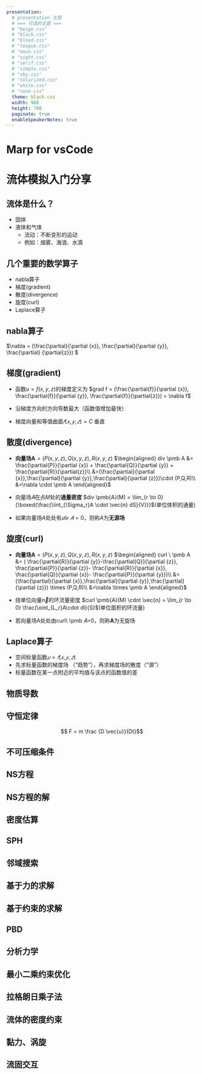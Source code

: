 ```yaml
---
presentation:
  # presentation 主题
  # === 可选的主题 ===
  # "beige.css"
  # "black.css"
  # "blood.css"
  # "league.css"
  # "moon.css"
  # "night.css"
  # "serif.css"
  # "simple.css"
  # "sky.css"
  # "solarized.css"
  # "white.css"
  # "none.css"
  theme: black.css
  width: 960
  height: 700
  paginate: true
  enableSpeakerNotes: true
---
```

# Marp for vsCode


<style type="text/css">
  .reveal .slides {
      margin: auto 20px;
      text-align: initial;
  }
  section.slide{
    height: 100%;
    overflow-y: auto !important
  }
</style>

<!-- slide -->
# 流体模拟入门分享

<!-- slide -->
## 流体是什么？
- 固体
- 液体和气体
    - 流动：不断变形的运动
    - 例如：烟雾、海浪、水滴

<!-- slide -->
## 几个重要的数学算子
- nabla算子
- 梯度(gradient)
- 散度(divergence)
- 旋度(curl)
- Laplace算子

<!-- slide -->
## nabla算子
$\nabla = (\frac{\partial}{\partial {x}}, \frac{\partial}{\partial {y}}, \frac{\partial} {\partial{z}}) $

<!-- slide -->
## 梯度(gradient)
- 函数$u = f(x, y, z)$的梯度定义为
$grad f = (\frac{\partial{f}}{\partial {x}}, \frac{\partial{f}}{\partial {y}}, \frac{\partial{f}}{\partial{z}}) = \nabla f$

- 沿梯度方向的方向导数最大（函数值增加最快）
- 梯度向量和等值曲面$𝑓(𝑥,𝑦,𝑧)=C$ 垂直


<!-- slide -->
## 散度(divergence)
- **向量场**$\pmb A=(P(x,y,z),Q(x,y,z),R(x,y,z)$
$\begin{aligned} div \pmb A &= \frac{\partial{P}}{\partial {x}} + \frac{\partial{Q}}{\partial {y}} + \frac{\partial{R}}{\partial{z}}\\
 &=(\frac{\partial}{\partial {x}},\frac{\partial}{\partial {y}},\frac{\partial}{\partial {z}})\cdot (P,Q,R)\\
 &=\nabla \cdot \pmb A \end{aligned}$

- 向量场𝐴在点𝑀处的**通量密度**
$div \pmb{A}(M) = \lim_{r \to 0} {\boxed{\frac{\iint_{\Sigma_r}A \cdot \vec{n} dS}{V}}}$(单位体积的通量)

- 如果向量场$A$处处有$𝑑𝑖𝑣 \ 𝐴=0$，则称$A$为**无源场**


<!-- slide -->
## 旋度(curl)
- **向量场**$\pmb A=(P(x,y,z),Q(x,y,z),R(x,y,z)$
$\begin{aligned} curl \  \pmb A &= (
  \frac{\partial{R}}{\partial {y}}-\frac{\partial{Q}}{\partial {z}}, 
  \frac{\partial{P}}{\partial {z}}- \frac{\partial{R}}{\partial {x}},
  \frac{\partial{Q}}{\partial {x}}- \frac{\partial{P}}{\partial {y}})\\
 &=(\frac{\partial}{\partial {x}},\frac{\partial}{\partial {y}},\frac{\partial}{\partial {z}}) \times (P,Q,R)\\
 &=\nabla \times \pmb A \end{aligned}$

- 绕单位向量$\vec n$的环流量密度
$curl \pmb{A}(M) \cdot \vec{n} = \lim_{r \to 0} \frac{\oint_{L_r}A\cdot dl}{S}$(单位面积的环流量)
- 若向量场A处处由curl\ \pmb 𝐴=0，则称$\pmb A$为无旋场

<!-- slide -->
## Laplace算子
- 空间标量函数$𝑢=𝑓(𝑥,𝑦,𝑧)$
- 先求标量函数的梯度场 （“趋势”），再求梯度场的散度（“源”）
- 标量函数在某一点附近的平均值与该点的函数值的差


<!-- slide -->
## 物质导数


<!-- slide -->
## 守恒定律
$$ F = m \frac {D \vec{u}}{Dt}$$

<!-- slide -->
## 不可压缩条件

<!-- slide -->
## NS方程

<!-- slide -->
## NS方程的解

<!-- slide -->
## 密度估算

<!-- slide -->
## SPH

<!-- slide -->
## 邻域搜索

<!-- slide -->
## 基于力的求解

<!-- slide -->
## 基于约束的求解

<!-- slide -->
## PBD

<!-- slide -->
## 分析力学

<!-- slide -->
## 最小二乘约束优化

<!-- slide -->
## 拉格朗日乘子法

<!-- slide -->
## 流体的密度约束

<!-- slide -->
## 黏力、涡旋

<!-- slide -->
## 流固交互